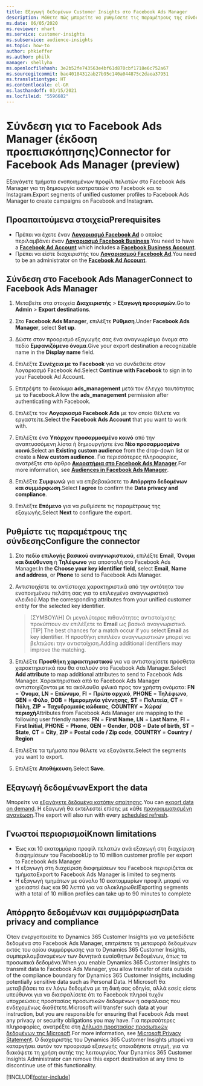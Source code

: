 ```yaml
---
title: Εξαγωγή δεδομένων Customer Insights στο Facebook Ads Manager
description: Μάθετε πώς μπορείτε να ρυθμίσετε τις παραμέτρους της σύνδεσης στο Facebook Ads Manager.
ms.date: 06/05/2020
ms.reviewer: mhart
ms.service: customer-insights
ms.subservice: audience-insights
ms.topic: how-to
author: phkieffer
ms.author: philk
manager: shellyha
ms.openlocfilehash: 3e2b52fe743563e4bf61d870cbf1718e6c752a67
ms.sourcegitcommit: bae40184312ab27b95c140a044875c2daea37951
ms.translationtype: HT
ms.contentlocale: el-GR
ms.lasthandoff: 03/15/2021
ms.locfileid: "5596682"
---
```

# <a name="connector-for-facebook-ads-manager-preview"></a><span data-ttu-id="0ddd8-103">Σύνδεση για το Facebook Ads Manager (έκδοση προεπισκόπησης)</span><span class="sxs-lookup"><span data-stu-id="0ddd8-103">Connector for Facebook Ads Manager (preview)</span></span>

<span data-ttu-id="0ddd8-104">Εξαγάγετε τμήματα ενοποιημένων προφίλ πελατών στο Facebook Ads Manager για τη δημιουργία εκστρατειών στο Facebook και το Instagram.</span><span class="sxs-lookup"><span data-stu-id="0ddd8-104">Export segments of unified customer profiles to Facebook Ads Manager to create campaigns on Facebook and Instagram.</span></span>

## <a name="prerequisites"></a><span data-ttu-id="0ddd8-105">Προαπαιτούμενα στοιχεία</span><span class="sxs-lookup"><span data-stu-id="0ddd8-105">Prerequisites</span></span>

- <span data-ttu-id="0ddd8-106">Πρέπει να έχετε έναν [**Λογαριασμό Facebook Ad**](https://www.facebook.com/business/learn/lessons/step-by-step-ads-manager-account) ο οποίος περιλαμβάνει έναν [**Λογαριασμό Facebook Business**](https://business.facebook.com/).</span><span class="sxs-lookup"><span data-stu-id="0ddd8-106">You need to have a [**Facebook Ad Account**](https://www.facebook.com/business/learn/lessons/step-by-step-ads-manager-account) which includes a [**Facebook Business Account**](https://business.facebook.com/).</span></span>
- <span data-ttu-id="0ddd8-107">Πρέπει να είστε διαχειριστής του [**Λογαριασμού Facebook Ad**](https://www.facebook.com/business/learn/lessons/step-by-step-ads-manager-account).</span><span class="sxs-lookup"><span data-stu-id="0ddd8-107">You need to be an administrator on the [**Facebook Ad Account**](https://www.facebook.com/business/learn/lessons/step-by-step-ads-manager-account).</span></span>

## <a name="connect-to-facebook-ads-manager"></a><span data-ttu-id="0ddd8-108">Σύνδεση στο Facebook Ads Manager</span><span class="sxs-lookup"><span data-stu-id="0ddd8-108">Connect to Facebook Ads Manager</span></span>

1. <span data-ttu-id="0ddd8-109">Μεταβείτε στα στοιχεία **Διαχειριστής** > **Εξαγωγή προορισμών**.</span><span class="sxs-lookup"><span data-stu-id="0ddd8-109">Go to **Admin** > **Export destinations**.</span></span>

1. <span data-ttu-id="0ddd8-110">Στο **Facebook Ads Manager**, επιλέξτε **Ρύθμιση**.</span><span class="sxs-lookup"><span data-stu-id="0ddd8-110">Under **Facebook Ads Manager**, select **Set up**.</span></span>

1. <span data-ttu-id="0ddd8-111">Δώστε στον προορισμό εξαγωγής σας ένα αναγνωρίσιμο όνομα στο πεδίο **Εμφανιζόμενο όνομα**.</span><span class="sxs-lookup"><span data-stu-id="0ddd8-111">Give your export destination a recognizable name in the **Display name** field.</span></span>

1. <span data-ttu-id="0ddd8-112">Επιλέξτε **Συνέχεια με το Facebook** για να συνδεθείτε στον λογαριασμό Facebook Ad.</span><span class="sxs-lookup"><span data-stu-id="0ddd8-112">Select **Continue with Facebook** to sign in to your Facebook Ad Account.</span></span>

1. <span data-ttu-id="0ddd8-113">Επιτρέψτε το δικαίωμα **ads_management** μετά τον έλεγχο ταυτότητας με το Facebook.</span><span class="sxs-lookup"><span data-stu-id="0ddd8-113">Allow the **ads_management** permission after authenticating with Facebook.</span></span>

1. <span data-ttu-id="0ddd8-114">Επιλέξτε τον **Λογαριασμό Facebook Ads** με τον οποίο θέλετε να εργαστείτε.</span><span class="sxs-lookup"><span data-stu-id="0ddd8-114">Select the **Facebook Ads Account** that you want to work with.</span></span>

1. <span data-ttu-id="0ddd8-115">Επιλέξτε ένα **Υπάρχον προσαρμοσμένο κοινό** από την αναπτυσσόμενη λίστα ή δημιουργήστε ένα **Νέο προσαρμοσμένο κοινό**.</span><span class="sxs-lookup"><span data-stu-id="0ddd8-115">Select an **Existing custom audience** from the drop-down list or create a **New custom audience**.</span></span> <span data-ttu-id="0ddd8-116">Για περισσότερες πληροφορίες, ανατρέξτε στο άρθρο [**Ακροατήρια στο Facebook Ads Manager**](https://www.facebook.com/business/help/744354708981227?id=2469097953376494).</span><span class="sxs-lookup"><span data-stu-id="0ddd8-116">For more information, see [**Audiences in Facebook Ads Manager**](https://www.facebook.com/business/help/744354708981227?id=2469097953376494).</span></span>

1. <span data-ttu-id="0ddd8-117">Επιλέξτε **Συμφωνώ** για να επιβεβαιώσετε το **Απόρρητο δεδομένων και συμμόρφωση**.</span><span class="sxs-lookup"><span data-stu-id="0ddd8-117">Select **I agree** to confirm the **Data privacy and compliance**.</span></span>

1. <span data-ttu-id="0ddd8-118">Επιλέξτε **Επόμενο** για να ρυθμίσετε τις παραμέτρους της εξαγωγής.</span><span class="sxs-lookup"><span data-stu-id="0ddd8-118">Select **Next** to configure the export.</span></span>

## <a name="configure-the-connector"></a><span data-ttu-id="0ddd8-119">Ρυθμίστε τις παραμέτρους της σύνδεσης</span><span class="sxs-lookup"><span data-stu-id="0ddd8-119">Configure the connector</span></span>

1. <span data-ttu-id="0ddd8-120">Στο **πεδίο επιλογής βασικού αναγνωριστικού**, επιλέξτε **Email**, **Όνομα και διεύθυνση** ή **Τηλέφωνο** για αποστολή στο Facebook Ads Manager.</span><span class="sxs-lookup"><span data-stu-id="0ddd8-120">In the **Choose your key identifier field**, select **Email**, **Name and address**, or **Phone** to send to Facebook Ads Manager.</span></span>

1. <span data-ttu-id="0ddd8-121">Αντιστοιχίστε τα αντίστοιχα χαρακτηριστικά από την οντότητα του ενοποιημένου πελάτη σας για το επιλεγμένο αναγνωριστικό κλειδιού.</span><span class="sxs-lookup"><span data-stu-id="0ddd8-121">Map the corresponding attributes from your unified customer entity for the selected key identifier.</span></span>
   > <span data-ttu-id="0ddd8-122">[ΣΥΜΒΟΥΛΗ] Οι μεγαλύτερες πιθανότητες αντιστοίχισης προκύπτουν αν επιλέξετε το **Email** ως βασικό αναγνωριστικό.</span><span class="sxs-lookup"><span data-stu-id="0ddd8-122">[TIP] The best chances for a match occur if you select **Email** as key identifier.</span></span> <span data-ttu-id="0ddd8-123">Η προσθήκη επιπλέον αναγνωριστικών μπορεί να βελτιώσει την αντιστοίχιση.</span><span class="sxs-lookup"><span data-stu-id="0ddd8-123">Adding additional identifiers may improve the matching.</span></span>

1. <span data-ttu-id="0ddd8-124">Επιλέξτε **Προσθήκη χαρακτηριστικού** για να αντιστοιχίσετε πρόσθετα χαρακτηριστικά που θα σταλούν στο Facebook Ads Manager.</span><span class="sxs-lookup"><span data-stu-id="0ddd8-124">Select **Add attribute** to map additional attributes to send to Facebook Ads Manager.</span></span> <span data-ttu-id="0ddd8-125">Χαρακτηριστικά από το Facebook Ads Manager αντιστοιχίζονται με τα ακόλουθα φιλικά προς τον χρήστη ονόματα: **FN** = **Όνομα**, **LN** = **Επώνυμο**, **FI** = **Πρώτο αρχικό**, **PHONE** = **Τηλέφωνο**, **GEN** = **Φύλο**, **DOB** = **Ημερομηνία γέννησης**, **ST** = **Πολιτεία**, **CT** = **Πόλη**, **ZIP** = **Ταχυδρομικός κώδικας**, **COUNTRY** = **Χώρα/περιοχή**</span><span class="sxs-lookup"><span data-stu-id="0ddd8-125">Attributes from Facebook Ads Manager are mapping to the following user friendly names: **FN** = **First Name**, **LN** = **Last Name**, **FI** = **First Initial**, **PHONE** = **Phone**, **GEN** = **Gender**, **DOB** = **Date of birth**, **ST** = **State**, **CT** = **City**, **ZIP** = **Postal code / Zip code**, **COUNTRY** = **Country / Region**</span></span>

1. <span data-ttu-id="0ddd8-126">Επιλέξτε τα τμήματα που θέλετε να εξαγάγετε.</span><span class="sxs-lookup"><span data-stu-id="0ddd8-126">Select the segments you want to export.</span></span>

1. <span data-ttu-id="0ddd8-127">Επιλέξτε **Αποθήκευση**.</span><span class="sxs-lookup"><span data-stu-id="0ddd8-127">Select **Save**.</span></span>

## <a name="export-the-data"></a><span data-ttu-id="0ddd8-128">Εξαγωγή δεδομένων</span><span class="sxs-lookup"><span data-stu-id="0ddd8-128">Export the data</span></span>

<span data-ttu-id="0ddd8-129">Μπορείτε να [εξαγάγετε δεδομένα κατόπιν απαίτησης](export-destinations.md).</span><span class="sxs-lookup"><span data-stu-id="0ddd8-129">You can [export data on demand](export-destinations.md).</span></span> <span data-ttu-id="0ddd8-130">Η εξαγωγή θα εκτελεστεί επίσης με κάθε [προγραμματισμένη ανανέωση](system.md#schedule-tab).</span><span class="sxs-lookup"><span data-stu-id="0ddd8-130">The export will also run with every [scheduled refresh](system.md#schedule-tab).</span></span>

## <a name="known-limitations"></a><span data-ttu-id="0ddd8-131">Γνωστοί περιορισμοί</span><span class="sxs-lookup"><span data-stu-id="0ddd8-131">Known limitations</span></span>

- <span data-ttu-id="0ddd8-132">Έως και 10 εκατομμύρια προφίλ πελατών ανά εξαγωγή στη διαχείριση διαφημίσεων του Facebook</span><span class="sxs-lookup"><span data-stu-id="0ddd8-132">Up to 10 million customer profile per export to Facebook Ads Manager</span></span> 
- <span data-ttu-id="0ddd8-133">Η εξαγωγή στη διαχείριση διαφημίσεων του Facebook περιορίζεται σε τμήματα</span><span class="sxs-lookup"><span data-stu-id="0ddd8-133">Export to Facebook Ads Manager is limited to segments</span></span>
- <span data-ttu-id="0ddd8-134">Η εξαγωγή τμημάτων με σύνολο 10 εκατομμυρίων προφίλ μπορεί να χρειαστεί έως και 90 λεπτά για να ολοκληρωθεί</span><span class="sxs-lookup"><span data-stu-id="0ddd8-134">Exporting segments with a total of 10 million profiles can take up to 90 minutes to complete</span></span>

## <a name="data-privacy-and-compliance"></a><span data-ttu-id="0ddd8-135">Απόρρητο δεδομένων και συμμόρφωση</span><span class="sxs-lookup"><span data-stu-id="0ddd8-135">Data privacy and compliance</span></span>

<span data-ttu-id="0ddd8-136">Όταν ενεργοποιείτε το Dynamics 365 Customer Insights για να μεταδίδετε δεδομένα στο Facebook Ads Manager, επιτρέπετε τη μεταφορά δεδομένων εκτός του ορίου συμμόρφωσης για το Dynamics 365 Customer Insights, συμπεριλαμβανομένων των δυνητικά ευαίσθητων δεδομένων, όπως τα προσωπικά δεδομένα.</span><span class="sxs-lookup"><span data-stu-id="0ddd8-136">When you enable Dynamics 365 Customer Insights to transmit data to Facebook Ads Manager, you allow transfer of data outside of the compliance boundary for Dynamics 365 Customer Insights, including potentially sensitive data such as Personal Data.</span></span> <span data-ttu-id="0ddd8-137">Η Microsoft θα μεταβιβάσει τα εν λόγω δεδομένα με τη δική σας οδηγία, αλλά εσείς είστε υπεύθυνοι για να διασφαλίσετε ότι το Facebook πληροί τυχόν υποχρεώσεις προστασίας προσωπικών δεδομένων ή ασφάλειας που ενδεχομένως διαθέτετε.</span><span class="sxs-lookup"><span data-stu-id="0ddd8-137">Microsoft will transfer such data at your instruction, but you are responsible for ensuring that Facebook Ads meet any privacy or security obligations you may have.</span></span> <span data-ttu-id="0ddd8-138">Για περισσότερες πληροφορίες, ανατρέξτε στη [Δήλωση προστασίας προσωπικών δεδομένων της Microsoft](https://go.microsoft.com/fwlink/?linkid=396732).</span><span class="sxs-lookup"><span data-stu-id="0ddd8-138">For more information, see [Microsoft Privacy Statement](https://go.microsoft.com/fwlink/?linkid=396732).</span></span>
<span data-ttu-id="0ddd8-139">Ο διαχειριστής του Dynamics 365 Customer Insights μπορεί να καταργήσει αυτόν τον προορισμό εξαγωγής οποιαδήποτε στιγμή, για να διακόψετε τη χρήση αυτής της λειτουργίας.</span><span class="sxs-lookup"><span data-stu-id="0ddd8-139">Your Dynamics 365 Customer Insights Administrator can remove this export destination at any time to discontinue use of this functionality.</span></span>


[!INCLUDE[footer-include](../includes/footer-banner.md)]